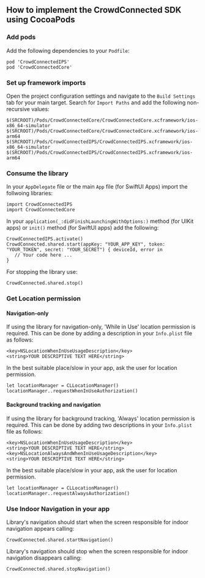 ## How to implement the CrowdConnected SDK using CocoaPods

### Add pods
Add the following dependencies to your `Podfile`: 
```
pod 'CrowdConnectedIPS'
pod 'CrowdConnectedCore'
```

### Set up framework imports
Open the project configuration settings and navigate to the `Build Settings` tab for your main target.
Search for `Import Paths` and add the following non-recursive values:
```
$(SRCROOT)/Pods/CrowdConnectedCore/CrowdConnectedCore.xcframework/ios-x86_64-simulator
$(SRCROOT)/Pods/CrowdConnectedCore/CrowdConnectedCore.xcframework/ios-arm64
$(SRCROOT)/Pods/CrowdConnectedIPS/CrowdConnectedIPS.xcframework/ios-x86_64-simulator
$(SRCROOT)/Pods/CrowdConnectedIPS/CrowdConnectedIPS.xcframework/ios-arm64
```

### Consume the library
In your `AppDelegate` file or the main `App` file (for SwiftUI Apps) import the follwoing libraries:
```
import CrowdConnectedIPS
import CrowdConnectedCore
```

In your `application(_:didFinishLaunchingWithOptions:)` method (for UIKit apps) or `init()` method (for SwiftUI apps) add the following:
```
CrowdConnectedIPS.activate()
CrowdConnected.shared.start(appKey: "YOUR_APP_KEY", token: "YOUR_TOKEN", secret: "YOUR_SECRET") { deviceId, error in
   // Your code here ...
}
```

For stopping the library use:
```
CrowdConnected.shared.stop()
```

### Get Location permission

#### Navigation-only
If using the library for navigation-only, 'While in Use' location permission is required.
This can be done by adding a description in your `Info.plist` file as follows:
```
<key>NSLocationWhenInUseUsageDescription</key>	
<string>YOUR DESCRIPTIVE TEXT HERE</string>
```
In the best suitable place/slow in your app, ask the user for location permission.
```
let locationManager = CLLocationManager()
locationManager..requestWhenInUseAuthorization()
```

#### Background tracking and navigation

If using the library for background tracking, 'Always' location permission is required.
This can be done by adding two descriptions in your `Info.plist` file as follows:
```
<key>NSLocationWhenInUseUsageDescription</key>	
<string>YOUR DESCRIPTIVE TEXT HERE</string>
<key>NSLocationAlwaysAndWhenInUseUsageDescription</key>	
<string>YOUR DESCRIPTIVE TEXT HERE</string>
```
In the best suitable place/slow in your app, ask the user for location permission.
```
let locationManager = CLLocationManager()
locationManager..requestAlwaysAuthorization()
```

### Use Indoor Navigation in your app
Library's navigation should start when the screen responsible for indoor navigation appears calling:
```
CrowdConnected.shared.startNavigation()
```
Library's navigation should stop when the screen responsible for indoor navigation disappears calling:
```
CrowdConnected.shared.stopNavigation()
```

